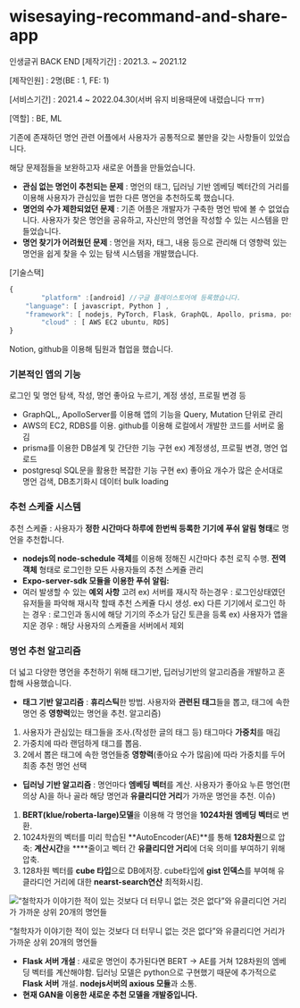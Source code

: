 # wisesaying-recommand-and-share-app
인생글귀 BACK END
[제작기간] : 2021.3. ~ 2021.12 

[제작인원] : 2명(BE : 1, FE: 1)

[서비스기간] : 2021.4 ~ 2022.04.30(서버 유지 비용때문에 내렸습니다 ㅠㅠ)

[역할] : BE, ML

기존에 존재하던 명언 관련 어플에서 사용자가 공통적으로 불만을 갖는 사항들이 있었습니다.

 해당 문제점들을 보완하고자 새로운 어플을 만들었습니다.

- **관심 없는 명언이 추천되는 문제** : 명언의 태그,  딥러닝 기반 엠베딩 벡터간의 거리를 이용해 사용자가 관심있을 법한 다른 명언을 추천하도록 했습니다.
- **명언의 수가 제한되었던 문제** : 기존 어플은 개발자가 구축한 명언 밖에 볼 수 없었습니다. 사용자가 찾은 명언을 공유하고,  자신만의 명언을 작성할 수 있는 시스템을 만들었습니다.
- **명언 찾기가 어려웠던 문제**  :  명언을 저자, 태그, 내용 등으로 관리해 더 영향력 있는 명언을 쉽게  찾을 수 있는 탐색 시스템을 개발했습니다.

[기술스택] 

```jsx
{
		"platform" :[android] //구글 플레이스토어에 등록했습니다.
    "language": [ javascript, Python ] ,
    "framework": [ nodejs, PyTorch, Flask, GraphQL, Apollo, prisma, postgresql ],
		"cloud" : [ AWS EC2 ubuntu, RDS]
}
```

Notion, github을 이용해  팀원과 협업을 했습니다.

### 기본적인 앱의 기능

로그인 및 명언 탐색, 작성, 명언 좋아요 누르기, 계정 생성, 프로필 변경 등 

- GraphQL,, ApolloServer를 이용해 앱의 기능을 Query, Mutation 단위로 관리
- AWS의 EC2, RDBS를 이용. github를 이용해 로컬에서 개발한 코드를 서버로 옮김
- prisma를 이용한 DB설계 및 간단한 기능 구현
ex) 계정생성, 프로필 변경, 명언 업로드
- postgresql SQL문을 활용한 복잡한 기능 구현
ex) 좋아요 개수가 많은 순서대로 명언 검색, DB초기화시 데이터 bulk loading

### 추천 스케쥴 시스템

추천 스케쥴 : 사용자가 **정한 시간마다 하루에 한번씩  등록한 기기에 푸쉬 알림 형태**로 명언을 추천합니다. 

- **nodejs의 node-schedule 객체**를 이용해 정해진 시간마다 추천 로직 수행. **전역객체** 형태로 로그인한 모든 사용자들의 추천 스케쥴 관리
- **Expo-server-sdk 모듈을 이용한 푸쉬 알림:**
- 여러 발생할 수 있는 **예외 사항** 고려
ex) 서버를 재시작 하는경우 : 로그인상태였던 유저들을 파악해 재시작 할때 추천 스케쥴 다시 생성.
ex) 다른 기기에서 로그인 하는 경우 : 로그인과 동시에 해당 기기의 주소가 담긴 토큰을 등록
ex) 사용자가 앱을 지운 경우 : 해당 사용자의 스케쥴을 서버에서 제외

### 명언 추천 알고리즘

더 넓고 다양한 명언을 추천하기 위해 태그기반, 딥러닝기반의 알고리즘을 개발하고 혼합해 사용했습니다.

- **태그 기반 알고리즘** : **휴리스틱**한 방법. 사용자와 **관련된 태그**들을 뽑고, 태그에 속한 명언 중  **영향력**있는 명언을 추천. 
알고리즘)
1) 사용자가 관심있는 태그들을 조사.(작성한 글의 태그 등) 태그마다 **가중치**를 매김
2) 가중치에 따라 랜덤하게 태그를 뽑음.
3) 2에서 뽑은 태그에 속한 명언들중 **영향력**(좋아요 수가 많음)에 따라 가중치를 두어 최종 추천 명언 선택
- **딥러닝 기반 알고리즘** : 명언마다 **엠베딩 벡터**를 계산. 사용자가 좋아요 누른 명언(편의상 A)을 하나 골라 해당 명언과 **유클리디안 거리**가 가까운 명언을 추천. 
이슈)
1) **BERT(klue/roberta-large)모델**을 이용해 각 명언을 **1024차원 엠베딩 벡터**로 변환.
2) 1024차원의 벡터를 미리 학습된 **AutoEncoder(AE)**를 통해 **128차원**으로 압축:
**계산시간**을 ****줄이고 벡터 간 **유클리디안 거리**에 더욱 의미를 부여하기 위해 압축.
3) 128차원 벡터를 **cube 타입**으로 DB에저장.  cube타입에 **gist 인덱스**를 부여해 유클라디언 거리에 대한 **nearst-search연산** 최적화시킴.

![“철학자가 이야기한 적이 있는 것보다 더 터무니 없는 것은 없다”와 유클리디언 거리가 가까운 상위 20개의 명언들](https://s3-us-west-2.amazonaws.com/secure.notion-static.com/0d2fef2a-9676-4028-a9c0-254adc79adc4/Untitled.png)

“철학자가 이야기한 적이 있는 것보다 더 터무니 없는 것은 없다”와 유클리디언 거리가 가까운 상위 20개의 명언들

- **Flask 서버 개설** : 새로운 명언이 추가된다면 BERT → AE를 거쳐 128차원의 엠베딩 벡터를 계산해야함. 
딥러닝 모델은 python으로 구현했기 때문에 추가적으로 **Flask 서버** 개설. 
**nodejs서버의 axious 모듈**과 소통.
- **현재 GAN을 이용한 새로운 추천 모델을 개발중입니다.**
